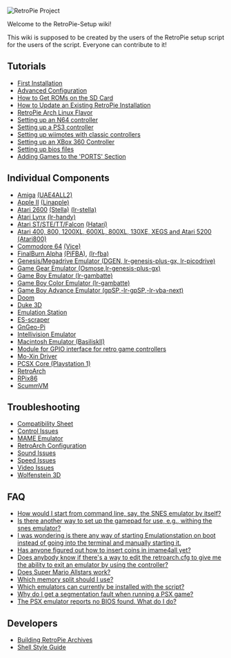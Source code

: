 ![RetroPie Project](https://lh3.googleusercontent.com/csSW5omKXfWIT_xAJ52LxVYojCj3aXUBR1EjfR1oXUU=w589-h207-p-no)

Welcome to the RetroPie-Setup wiki!

This wiki is supposed to be created by the users of the RetroPie setup script for the users of the script. Everyone can contribute to it!

## Tutorials
* [First Installation](https://github.com/petrockblog/RetroPie-Setup/wiki/First-Installation)
* [Advanced Configuration](https://github.com/petrockblog/RetroPie-Setup/wiki/Advanced-Configuration)
* [How to Get ROMs on the SD Card](https://github.com/petrockblog/RetroPie-Setup/wiki/How-to-get-ROMs-on-the-SD-card)
* [How to Update an Existing RetroPie Installation](https://github.com/petrockblog/RetroPie-Setup/wiki/How-to-Update-an-Existing-RetroPie-Installation)
* [RetroPie Arch Linux Flavor](https://github.com/petrockblog/RetroPie-Setup/wiki/RetroPie-Arch-Linux-Flavor)
* [Setting up an N64 controller](https://github.com/petrockblog/RetroPie-Setup/wiki/Setting-up-an-N64-controller)
* [Setting up a PS3 controller](https://github.com/petrockblog/RetroPie-Setup/wiki/Setting-up-a-PS3-controller)
* [Setting up wiimotes with classic controllers](https://github.com/petrockblog/RetroPie-Setup/wiki/Wiimotes-with-classic-controllers)
* [Setting up an XBox 360 Controller](https://github.com/petrockblog/RetroPie-Setup/wiki/Setting-up-the-XBox360-controller)
* [Setting up bios files](https://github.com/petrockblog/RetroPie-Setup/wiki/BIOS-setup-for-RetroPie)
* [Adding Games to the 'PORTS' Section](https://github.com/petrockblog/RetroPie-Setup/wiki/Adding-software-to-Ports)

## Individual Components
* [Amiga](https://github.com/petrockblog/RetroPie-Setup/wiki/Amiga) [(UAE4ALL2)](https://github.com/joolswills/uae4all2)
* [Apple II](https://github.com/petrockblog/RetroPie-Setup/wiki/Apple-II) [(Linapple)](http://sourceforge.net/projects/linapple/)
* [Atari 2600](https://github.com/petrockblog/RetroPie-Setup/wiki/Atari-2600) [(Stella)](http://stella.sourceforge.net/) [(lr-stella)](https://github.com/libretro/stella-libretro)
* [Atari Lynx](https://github.com/petrockblog/RetroPie-Setup/wiki/Atari-Lynx) [(lr-handy)](https://github.com/libretro/libretro-handy)
* [Atari ST/STE/TT/Falcon](https://github.com/petrockblog/RetroPie-Setup/wiki/Atari-ST-STE-TT-Falcon) [(Hatari)](http://hatari.tuxfamily.org/)
* [Atari 400, 800, 1200XL, 600XL, 800XL, 130XE, XEGS and Atari 5200](https://github.com/petrockblog/RetroPie-Setup/wiki/Atari-800-and-5200) [(Atari800)](http://atari800.sourceforge.net/)
* [Commodore 64](https://github.com/petrockblog/RetroPie-Setup/wiki/Commodore-64) [(Vice)](http://vice-emu.sourceforge.net/)
* [FinalBurn Alpha](https://github.com/petrockblog/RetroPie-Setup/wiki/FinalBurn-Alpha) [(PiFBA)](http://sourceforge.net/projects/pifba/), [(lr-fba)](https://github.com/libretro/fba-libretro)
* [Genesis/Megadrive Emulator (DGEN, lr-genesis-plus-gx, lr-picodrive)](https://github.com/petrockblog/RetroPie-Setup/wiki/Genesis-Megadrive-Emulator-(DGEN))
* [Game Gear Emulator (Osmose,lr-genesis-plus-gx)](https://github.com/petrockblog/RetroPie-Setup/wiki/Game-Gear-Emulator-(Osmose))
* [Game Boy Emulator (lr-gambatte)](https://github.com/petrockblog/RetroPie-Setup/wiki/Game-Boy-Emulator-(lr-gambatte))
* [Game Boy Color Emulator (lr-gambatte)](https://github.com/petrockblog/RetroPie-Setup/wiki/Game-Boy-Color-(lr-gambatte))
* [Game Boy Advance Emulator (gpSP,-lr-gpSP,-lr-vba-next)](https://github.com/petrockblog/RetroPie-Setup/wiki/Game-Boy-Advance-Emulator-(gpSP,-lr-gpSP,-lr-vba-next))
* [Doom](https://github.com/petrockblog/RetroPie-Setup/wiki/PRBoom---Doom-Emulator)
* [Duke 3D](https://github.com/petrockblog/RetroPie-Setup/wiki/Duke-3D-Troubleshooting)
* [Emulation Station](https://github.com/petrockblog/RetroPie-Setup/wiki/EmulationStation)
* [ES-scraper](https://github.com/petrockblog/RetroPie-Setup/wiki/ES-scraper)
* [GnGeo-Pi](https://github.com/petrockblog/RetroPie-Setup/wiki/GnGeo-Pi)
* [Intellivision Emulator](https://github.com/petrockblog/RetroPie-Setup/wiki/Intellivision-Emulator)
* [Macintosh Emulator (BasiliskII)](https://github.com/petrockblog/RetroPie-Setup/wiki/BasiliskII)
* [Module for GPIO interface for retro game controllers](https://github.com/petrockblog/RetroPie-Setup/wiki/Module-for-GPIO-interface-for-retro-game-controllers)
* [Mo-Xin Driver](https://github.com/petrockblog/RetroPie-Setup/wiki/Troubles-with-the-Xin-Mo-Controller)
* [PCSX Core (Playstation 1)](https://github.com/petrockblog/RetroPie-Setup/wiki/PCSX-Core-Playstation-1)
* [RetroArch](https://github.com/petrockblog/RetroPie-Setup/wiki/RetroArch)
* [RPix86](https://github.com/petrockblog/RetroPie-Setup/wiki/RPix86)
* [ScummVM](https://github.com/petrockblog/RetroPie-Setup/wiki/ScummVM)

## Troubleshooting
* [Compatibility Sheet](https://github.com/petrockblog/RetroPie-Setup/wiki/Compatibility-Sheet)
* [Control Issues](https://github.com/petrockblog/RetroPie-Setup/wiki/Control-Issues)
* [MAME Emulator](https://github.com/petrockblog/RetroPie-Setup/wiki/iMAME4All)
* [RetroArch Configuration](https://github.com/petrockblog/RetroPie-Setup/wiki/RetroArch-Configuration)
* [Sound Issues](https://github.com/petrockblog/RetroPie-Setup/wiki/Sound-Issues)
* [Speed Issues](https://github.com/petrockblog/RetroPie-Setup/wiki/Speed-Issues)
* [Video Issues](https://github.com/petrockblog/RetroPie-Setup/wiki/Video-Issues)
* [Wolfenstein 3D](https://github.com/petrockblog/RetroPie-Setup/wiki/Wolfenstein-3D-Troubleshooting)

## FAQ

* [How would I start from command line, say, the SNES emulator by itself?](https://github.com/petrockblog/RetroPie-Setup/wiki/How-would-I-start-from-command-line,-say,-the-SNES-emulator-by-itself%3F)
* [Is there another way to set up the gamepad for use, e.g., withing the snes emulator?](https://github.com/petrockblog/RetroPie-Setup/wiki/Is-there-another-way-to-set-up-the-gamepad-for-use,-e.g.,-withing-the-snes-emulator%3F)
* [I was wondering is there any way of starting Emulationstation on boot instead of going into the terminal and manually starting it.](https://github.com/petrockblog/RetroPie-Setup/wiki/I-was-wondering-is-there-any-way-of-starting-Emulationstation-on-boot-instead-of-going-into-the-terminal-and-manually-starting-it.)
* [Has anyone figured out how to insert coins in imame4all yet?](https://github.com/petrockblog/RetroPie-Setup/wiki/Has-anyone-figured-out-how-to-insert-coins-in-imame4all-yet%3F)
* [Does anybody know if there's a way to edit the retroarch.cfg to give me the ability to exit an emulator by using the controller?](https://github.com/petrockblog/RetroPie-Setup/wiki/Does-anybody-know-if-there%27s-a-way-to-edit-the-retroarch.cfg-to-give-me-the-ability-to-exit-an-emulator-by-using-the-controller%3F)
* [Does Super Mario Allstars work?](https://github.com/petrockblog/RetroPie-Setup/wiki/Does-Super-Mario-All-Stars-work%3F)
* [Which memory split should I use?](https://github.com/petrockblog/RetroPie-Setup/wiki/Which-memory-split-should-I-use%3F)
* [Which emulators can currently be installed with the script?](https://github.com/petrockblog/RetroPie-Setup/wiki/Supported-Systems-Emulators)
* [Why do I get a segmentation fault when running a PSX game?](https://github.com/petrockblog/RetroPie-Setup/wiki/Why-do-I-get-a-segmentation-fault-when-running-a-PSX-game%3F)
* [The PSX emulator reports no BIOS found. What do I do?](https://github.com/petrockblog/RetroPie-Setup/wiki/The-PSX-emulator-reports-no-BIOS-found.-What-do-I-do%3F)

## Developers

 * [Building RetroPie Archives](https://github.com/petrockblog/RetroPie-Setup/wiki/Building-RetroPie-Archives)
 * [Shell Style Guide](https://github.com/petrockblog/RetroPie-Setup/wiki/Shell-Style-Guide)